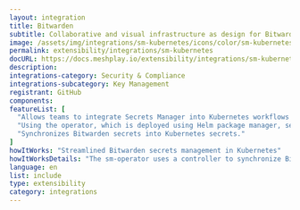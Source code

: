 ```yaml
---
layout: integration
title: Bitwarden
subtitle: Collaborative and visual infrastructure as design for Bitwarden
image: /assets/img/integrations/sm-kubernetes/icons/color/sm-kubernetes-color.svg
permalink: extensibility/integrations/sm-kubernetes
docURL: https://docs.meshplay.io/extensibility/integrations/sm-kubernetes
description: 
integrations-category: Security & Compliance
integrations-subcategory: Key Management
registrant: GitHub
components: 
featureList: [
  "Allows teams to integrate Secrets Manager into Kubernetes workflows securely and efficiently.",
  "Using the operator, which is deployed using Helm package manager, secrets can be stored and retrieved from Secrets Manager.",
  "Synchronizes Bitwarden secrets into Kubernetes secrets."
]
howItWorks: "Streamlined Bitwarden secrets management in Kubernetes"
howItWorksDetails: "The sm-operator uses a controller to synchronize Bitwarden secrets into Kubernetes secrets. "
language: en
list: include
type: extensibility
category: integrations
---
```

